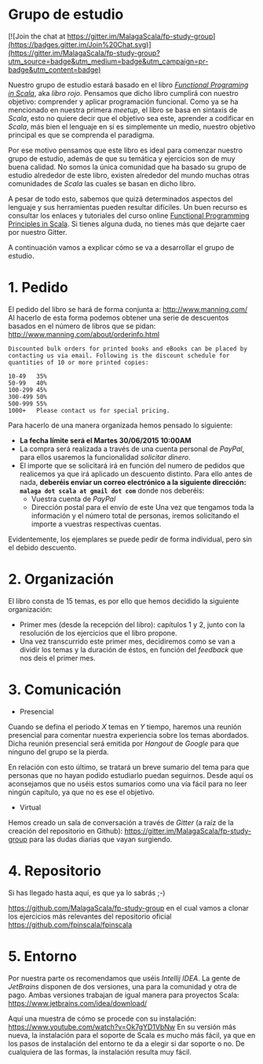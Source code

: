 # Grupo de estudio

[![Join the chat at https://gitter.im/MalagaScala/fp-study-group](https://badges.gitter.im/Join%20Chat.svg)](https://gitter.im/MalagaScala/fp-study-group?utm_source=badge&utm_medium=badge&utm_campaign=pr-badge&utm_content=badge)

Nuestro grupo de estudio estará basado en el libro [_Functional Programing in Scala_](http://www.manning.com/bjarnason/), aka _libro rojo_. Pensamos que dicho libro cumplirá con nuestro objetivo: comprender y aplicar programación funcional. Como ya se ha mencionado en nuestra primera _meetup_, el libro se basa en sintaxis de _Scala_, esto no quiere decir que el objetivo sea este, aprender a codificar en _Scala_, más bien el lenguaje en sí es simplemente un medio, nuestro objetivo principal es que se comprenda el paradigma.

Por ese motivo pensamos que este libro es ideal para comenzar nuestro grupo de estudio, además de que su temática y ejercicios son de muy buena calidad. No somos la única comunidad que ha basado su grupo de estudio alrededor de este libro, existen alrededor del mundo muchas otras comunidades de _Scala_ las cuales se basan en dicho libro.

A pesar de todo esto, sabemos que quizá determinados aspectos del lenguaje y sus herramientas pueden resultar difíciles. Un buen recurso es consultar los enlaces y tutoriales del curso online [Functional Programming Principles in Scala](https://class.coursera.org/progfun-005). Si tienes alguna duda, no tienes más que dejarte caer por nuestro Gitter.

A continuación vamos a explicar cómo se va a desarrollar el grupo de estudio.

# 1. Pedido

El pedido del libro se hará de forma conjunta a: http://www.manning.com/ Al hacerlo de esta forma podemos obtener una serie de descuentos basados en el número de libros que se pidan: http://www.manning.com/about/orderinfo.html

```
Discounted bulk orders for printed books and eBooks can be placed by contacting us via email. Following is the discount schedule for quantities of 10 or more printed copies:

10-49	35%
50-99	40%
100-299	45%
300-499	50%
500-999	55%
1000+	Please contact us for special pricing.
```
Para hacerlo de una manera organizada hemos pensado lo siguiente:

* **La fecha límite será el Martes 30/06/2015 10:00AM**
* La compra será realizada a través de una cuenta personal de _PayPal_, para ellos usaremos la funcionalidad _solicitar dinero_.
* El importe que se solicitará irá en función del numero de pedidos que realicemos ya que irá aplicado un descuento distinto. Para ello antes de nada, **deberéis enviar un correo electrónico a la siguiente dirección: ```malaga dot scala at gmail dot com```** donde nos deberéis: 
  * Vuestra cuenta de _PayPal_
  * Dirección postal para el envío de este
Una vez que tengamos toda la información y el número total de personas, iremos solicitando el importe a vuestras respectivas cuentas.

Evidentemente, los ejemplares se puede pedir de forma individual, pero sin el debido descuento.

# 2. Organización

El libro consta de 15 temas, es por ello que hemos decidido la siguiente organización:

* Primer mes (desde la recepción del libro): capítulos 1 y 2, junto con la resolución de los ejercicios que el libro propone.
* Una vez transcurrido este primer mes, decidiremos como se van a dividir los temas y la duración de éstos, en función del _feedback_ que nos deis el primer mes.

# 3. Comunicación

  * Presencial

Cuando se defina el periodo _X_ temas en _Y_ tiempo, haremos una reunión presencial para comentar nuestra experiencia sobre los temas abordados. Dicha reunión presencial será emitida por _Hangout_ de _Google_ para que ninguno del grupo se la pierda. 

En relación con esto último, se tratará un breve sumario del tema para que personas que no hayan podido estudiarlo puedan seguirnos. Desde aquí os aconsejamos que no uséis estos sumarios como una vía fácil para no leer ningún capítulo, ya que no es ese el objetivo.

  * Virtual

Hemos creado un sala de conversación a través de _Gitter_ (a raíz de la creación del repositorio en Github): https://gitter.im/MalagaScala/fp-study-group para las dudas diarias que vayan surgiendo.

# 4. Repositorio

Si has llegado hasta aquí, es que ya lo sabrás ;-)

https://github.com/MalagaScala/fp-study-group en el cual vamos a clonar los ejercicios más relevantes del repositorio oficial https://github.com/fpinscala/fpinscala

# 5. Entorno

Por nuestra parte os recomendamos que uséis _Intellij IDEA_. La gente de _JetBrains_ disponen de dos versiones, una para la comunidad y otra de pago. Ambas versiones trabajan de igual manera para proyectos Scala: https://www.jetbrains.com/idea/download/

Aquí una muestra de cómo se procede con su instalación: https://www.youtube.com/watch?v=Ok7gYD1VbNw En su versión más nueva, la instalación para el soporte de Scala es mucho más fácil, ya que en los pasos de instalación del entorno te da a elegir si dar soporte o no. De cualquiera de las formas, la instalación resulta muy fácil.
